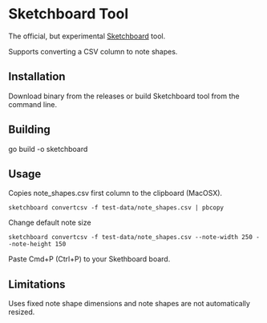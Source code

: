 Sketchboard Tool
================

The official, but experimental [Sketchboard](https://sketchboard.io) tool.

Supports converting a CSV column to note shapes.


Installation
------------

Download binary from the releases or build Sketchboard tool from the command line.


Building
--------

go build -o sketchboard


Usage
-----

Copies note_shapes.csv first column to the clipboard (MacOSX).

```
sketchboard convertcsv -f test-data/note_shapes.csv | pbcopy
```

Change default note size
```
sketchboard convertcsv -f test-data/note_shapes.csv --note-width 250 --note-height 150
```

Paste Cmd+P (Ctrl+P) to your Skethboard board.


Limitations
-----------

Uses fixed note shape dimensions and note shapes are not automatically resized.
